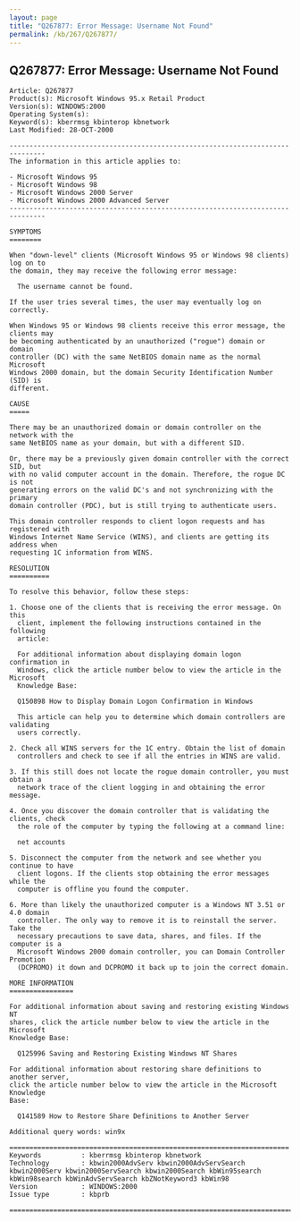 ```yaml
---
layout: page
title: "Q267877: Error Message: Username Not Found"
permalink: /kb/267/Q267877/
---
```


## Q267877: Error Message: Username Not Found

	Article: Q267877
	Product(s): Microsoft Windows 95.x Retail Product
	Version(s): WINDOWS:2000
	Operating System(s): 
	Keyword(s): kberrmsg kbinterop kbnetwork
	Last Modified: 28-OCT-2000
	
	-------------------------------------------------------------------------------
	The information in this article applies to:
	
	- Microsoft Windows 95 
	- Microsoft Windows 98 
	- Microsoft Windows 2000 Server 
	- Microsoft Windows 2000 Advanced Server 
	-------------------------------------------------------------------------------
	
	SYMPTOMS
	========
	
	When "down-level" clients (Microsoft Windows 95 or Windows 98 clients) log on to
	the domain, they may receive the following error message:
	
	  The username cannot be found.
	
	If the user tries several times, the user may eventually log on correctly.
	
	When Windows 95 or Windows 98 clients receive this error message, the clients may
	be becoming authenticated by an unauthorized ("rogue") domain or domain
	controller (DC) with the same NetBIOS domain name as the normal Microsoft
	Windows 2000 domain, but the domain Security Identification Number (SID) is
	different.
	
	CAUSE
	=====
	
	There may be an unauthorized domain or domain controller on the network with the
	same NetBIOS name as your domain, but with a different SID.
	
	Or, there may be a previously given domain controller with the correct SID, but
	with no valid computer account in the domain. Therefore, the rogue DC is not
	generating errors on the valid DC's and not synchronizing with the primary
	domain controller (PDC), but is still trying to authenticate users.
	
	This domain controller responds to client logon requests and has registered with
	Windows Internet Name Service (WINS), and clients are getting its address when
	requesting 1C information from WINS.
	
	RESOLUTION
	==========
	
	To resolve this behavior, follow these steps:
	
	1. Choose one of the clients that is receiving the error message. On this
	  client, implement the following instructions contained in the following
	  article:
	
	  For additional information about displaying domain logon confirmation in
	  Windows, click the article number below to view the article in the Microsoft
	  Knowledge Base:
	
	  Q150898 How to Display Domain Logon Confirmation in Windows
	
	  This article can help you to determine which domain controllers are validating
	  users correctly.
	
	2. Check all WINS servers for the 1C entry. Obtain the list of domain
	  controllers and check to see if all the entries in WINS are valid.
	
	3. If this still does not locate the rogue domain controller, you must obtain a
	  network trace of the client logging in and obtaining the error message.
	
	4. Once you discover the domain controller that is validating the clients, check
	  the role of the computer by typing the following at a command line:
	
	  net accounts
	
	5. Disconnect the computer from the network and see whether you continue to have
	  client logons. If the clients stop obtaining the error messages while the
	  computer is offline you found the computer.
	
	6. More than likely the unauthorized computer is a Windows NT 3.51 or 4.0 domain
	  controller. The only way to remove it is to reinstall the server. Take the
	  necessary precautions to save data, shares, and files. If the computer is a
	  Microsoft Windows 2000 domain controller, you can Domain Controller Promotion
	  (DCPROMO) it down and DCPROMO it back up to join the correct domain.
	
	MORE INFORMATION
	================
	
	For additional information about saving and restoring existing Windows NT
	shares, click the article number below to view the article in the Microsoft
	Knowledge Base:
	
	  Q125996 Saving and Restoring Existing Windows NT Shares
	
	For additional information about restoring share definitions to another server,
	click the article number below to view the article in the Microsoft Knowledge
	Base:
	
	  Q141589 How to Restore Share Definitions to Another Server
	
	Additional query words: win9x
	
	======================================================================
	Keywords          : kberrmsg kbinterop kbnetwork 
	Technology        : kbwin2000AdvServ kbwin2000AdvServSearch kbwin2000Serv kbwin2000ServSearch kbwin2000Search kbWin95search kbWin98search kbWinAdvServSearch kbZNotKeyword3 kbWin98
	Version           : WINDOWS:2000
	Issue type        : kbprb
	
	=============================================================================
	
